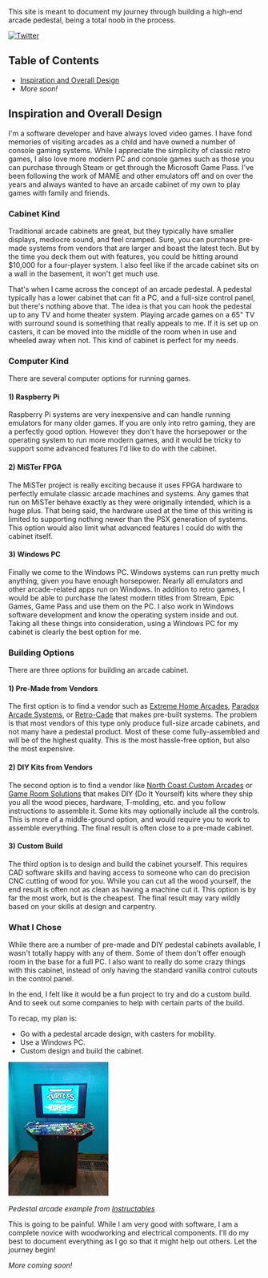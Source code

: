 This site is meant to document my journey through building a high-end arcade pedestal, being a total noob in the process.

[![Twitter](https://img.shields.io/twitter/follow/cadeboost?style=social)](https://twitter.com/CadeBoost)

## Table of Contents

- [Inspiration and Overall Design](#inspiration-and-overall-design)
- *More soon!*

## Inspiration and Overall Design

I'm a software developer and have always loved video games.  I have fond memories of visiting arcades as a child and have owned a number of console gaming systems.  While I appreciate the simplicity of classic retro games, I also love more modern PC and console games such as those you can purchase through Steam or get through the Microsoft Game Pass.  I've been following the work of MAME and other emulators off and on over the years and always wanted to have an arcade cabinet of my own to play games with family and friends.

### Cabinet Kind

Traditional arcade cabinets are great, but they typically have smaller displays, mediocre sound, and feel cramped.  Sure, you can purchase pre-made systems from vendors that are larger and boast the latest tech.  But by the time you deck them out with features, you could be hitting around $10,000 for a four-player system.  I also feel like if the arcade cabinet sits on a wall in the basement, it won't get much use.

That's when I came across the concept of an arcade pedestal.  A pedestal typically has a lower cabinet that can fit a PC, and a full-size control panel, but there's nothing above that.  The idea is that you can hook the pedestal up to any TV and home theater system.  Playing arcade games on a 65" TV with surround sound is something that really appeals to me.  If it is set up on casters, it can be moved into the middle of the room when in use and wheeled away when not.  This kind of cabinet is perfect for my needs.

### Computer Kind

There are several computer options for running games.

#### 1) Raspberry Pi

Raspberry Pi systems are very inexpensive and can handle running emulators for many older games.  If you are only into retro gaming, they are a perfectly good option.  However they don't have the horsepower or the operating system to run more modern games, and it would be tricky to support some advanced features I'd like to do with the cabinet.

#### 2) MiSTer FPGA

The MiSTer project is really exciting because it uses FPGA hardware to perfectly emulate classic arcade machines and systems.  Any games that run on MiSTer behave exactly as they were originally intended, which is a huge plus.  That being said, the hardware used at the time of this writing is limited to supporting nothing newer than the PSX generation of systems.  This option would also limit what advanced features I could do with the cabinet itself.

#### 3) Windows PC

Finally we come to the Windows PC.  Windows systems can run pretty much anything, given you have enough horsepower.  Nearly all emulators and other arcade-related apps run on Windows.  In addition to retro games, I would be able to purchase the latest modern titles from Stream, Epic Games, Game Pass and use them on the PC.  I also work in Windows software development and know the operating system inside and out.  Taking all these things into consideration, using a Windows PC for my cabinet is clearly the best option for me.

### Building Options

There are three options for building an arcade cabinet.

#### 1) Pre-Made from Vendors

The first option is to find a vendor such as [Extreme Home Arcades](https://extremehomearcades.com/), [Paradox Arcade Systems](http://www.paradoxarcades.com/), or [Retro-Cade](https://retro-cade.com/) that makes pre-built systems.  The problem is that most vendors of this type only produce full-size arcade cabinets, and not many have a pedestal product.  Most of these come fully-assembled and will be of the highest quality.  This is the most hassle-free option, but also the most expensive.

#### 2) DIY Kits from Vendors

The second option is to find a vendor like [North Coast Custom Arcades](https://www.mameroom.com/) or [Game Room Solutions](https://gameroomsolutions.com/) that makes DIY (Do It Yourself) kits where they ship you all the wood pieces, hardware, T-molding, etc. and you follow instructions to assemble it.  Some kits may optionally include all the controls.  This is more of a middle-ground option, and would require you to work to assemble everything.  The final result is often close to a pre-made cabinet.

#### 3) Custom Build

The third option is to design and build the cabinet yourself.  This requires CAD software skills and having access to someone who can do precision CNC cutting of wood for you.  While you can cut all the wood yourself, the end result is often not as clean as having a machine cut it.  This option is by far the most work, but is the cheapest.  The final result may vary wildly based on your skills at design and carpentry.

### What I Chose

While there are a number of pre-made and DIY pedestal cabinets available, I wasn't totally happy with any of them.  Some of them don't offer enough room in the base for a full PC.  I also want to really do some crazy things with this cabinet, instead of only having the standard vanilla control cutouts in the control panel.

In the end, I felt like it would be a fun project to try and do a custom build.  And to seek out some companies to help with certain parts of the build.  

To recap, my plan is:

- Go with a pedestal arcade design, with casters for mobility.
- Use a Windows PC.
- Custom design and build the cabinet.

![Pedestal Arcade Example](/assets/images/pedestal-arcade-example.webp)

*Pedestal arcade example from [Instructables](https://www.instructables.com/4-Player-Pedestal-Arcade-Cabinet-for-MAME/)*

This is going to be painful.  While I am very good with software, I am a complete novice with woodworking and electrical components.  I'll do my best to document everything as I go so that it might help out others.  Let the journey begin!

*More coming soon!*
